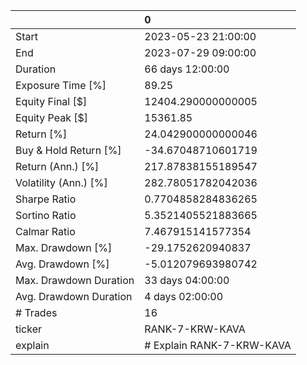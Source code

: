 |                        | 0                         |
|:-----------------------|:--------------------------|
| Start                  | 2023-05-23 21:00:00       |
| End                    | 2023-07-29 09:00:00       |
| Duration               | 66 days 12:00:00          |
| Exposure Time [%]      | 89.25                     |
| Equity Final [$]       | 12404.290000000005        |
| Equity Peak [$]        | 15361.85                  |
| Return [%]             | 24.042900000000046        |
| Buy & Hold Return [%]  | -34.67048710601719        |
| Return (Ann.) [%]      | 217.87838155189547        |
| Volatility (Ann.) [%]  | 282.78051782042036        |
| Sharpe Ratio           | 0.7704858284836265        |
| Sortino Ratio          | 5.3521405521883665        |
| Calmar Ratio           | 7.467915141577354         |
| Max. Drawdown [%]      | -29.1752620940837         |
| Avg. Drawdown [%]      | -5.012079693980742        |
| Max. Drawdown Duration | 33 days 04:00:00          |
| Avg. Drawdown Duration | 4 days 02:00:00           |
| # Trades               | 16                        |
| ticker                 | RANK-7-KRW-KAVA           |
| explain                | # Explain RANK-7-KRW-KAVA |